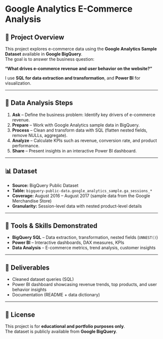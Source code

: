 # Google Analytics E-Commerce Analysis

## 📌 Project Overview
This project explores e-commerce data using the **Google Analytics Sample Dataset** available in **Google BigQuery**.  
The goal is to answer the business question:

**“What drives e-commerce revenue and user behavior on the website?”**

I use **SQL for data extraction and transformation**, and **Power BI** for visualization.

---

## 🔄 Data Analysis Steps
1. **Ask** – Define the business problem: Identify key drivers of e-commerce revenue.  
2. **Prepare** – Work with Google Analytics sample data in BigQuery.  
3. **Process** – Clean and transform data with SQL (flatten nested fields, remove NULLs, aggregate).  
4. **Analyze** – Calculate KPIs such as revenue, conversion rate, and product performance.  
5. **Share** – Present insights in an interactive Power BI dashboard.  

---

## 📊 Dataset
- **Source:** BigQuery Public Dataset  
- **Table:** `bigquery-public-data.google_analytics_sample.ga_sessions_*`  
- **Coverage:** August 2016 – August 2017 (sample data from the Google Merchandise Store)  
- **Granularity:** Session-level data with nested product-level details  

---

## 🚀 Tools & Skills Demonstrated
- **BigQuery SQL** – Data extraction, transformation, nested fields (`UNNEST()`)  
- **Power BI** – Interactive dashboards, DAX measures, KPIs  
- **Data Analysis** – E-commerce metrics, trend analysis, customer insights  

---

## 📌 Deliverables
- Cleaned dataset queries (SQL)  
- Power BI dashboard showcasing revenue trends, top products, and user behavior insights  
- Documentation (README + data dictionary)  

---

## 📜 License
This project is for **educational and portfolio purposes only**.  
The dataset is publicly available from **Google BigQuery**.  
